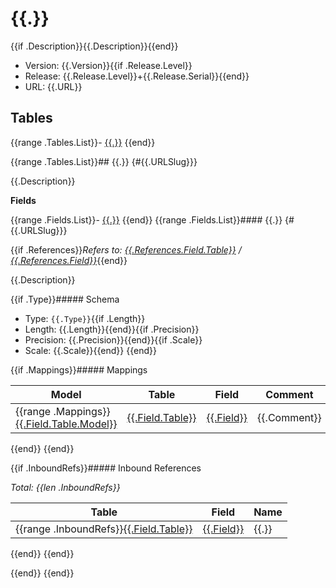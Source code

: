 # {{.}}

{{if .Description}}{{.Description}}{{end}}

- Version: {{.Version}}{{if .Release.Level}}
- Release: {{.Release.Level}}+{{.Release.Serial}}{{end}}
- URL: {{.URL}}

## Tables

{{range .Tables.List}}- [{{.}}](#{{.URLSlug}})
{{end}}

{{range .Tables.List}}## {{.}} {#{{.URLSlug}}}

{{.Description}}

**Fields**

{{range .Fields.List}}- [{{.}}](#{{.URLSlug}})
{{end}}
{{range .Fields.List}}#### {{.}} {#{{.URLSlug}}}

{{if .References}}*Refers to: [{{.References.Field.Table}}](#{{.References.Field.Table.URLSlug}}) / [{{.References.Field}}](#{{.References.Field.URLSlug}})*{{end}}

{{.Description}}

{{if .Type}}##### Schema

- Type: `{{.Type}}`{{if .Length}}
- Length: {{.Length}}{{end}}{{if .Precision}}
- Precision: {{.Precision}}{{end}}{{if .Scale}}
- Scale: {{.Scale}}{{end}}
{{end}}

{{if .Mappings}}##### Mappings

Model | Table | Field | Comment
------|-------|-------|--------
{{range .Mappings}}[{{.Field.Table.Model}}](/models/{{.Field.Table.Model.URLPath}}) | [{{.Field.Table}}](/models/{{.Field.Table.Model.URLPath}}#{{.Field.Table.URLSlug}}) | [{{.Field}}](/models/{{.Field.Table.Model.URLPath}}#{{.Field.URLSlug}}) | {{.Comment}}
{{end}}
{{end}}

{{if .InboundRefs}}##### Inbound References

*Total: {{len .InboundRefs}}*

Table | Field | Name
------|-------|-----
{{range .InboundRefs}}[{{.Field.Table}}](#{{.Field.Table.URLSlug}}) | [{{.Field}}](#{{.Field.URLSlug}}) | {{.}}
{{end}}
{{end}}

{{end}}
{{end}}
